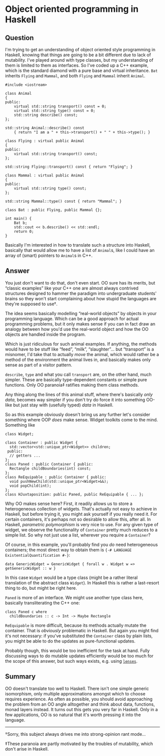 
# Object oriented programming in Haskell

## Question
        
I'm trying to get an understanding of object oriented style programming in Haskell, knowing that things are going to be a bit different due to lack of mutability. I've played around with type classes, but my understanding of them is limited to them as interfaces. So I've coded up a C++ example, which is the standard diamond with a pure base and virtual inheritance. `Bat` inherits `Flying` and `Mammal`, and both `Flying` and `Mammal` inherit `Animal`.

    #include <iostream>
    
    class Animal
    {
    public:
        virtual std::string transport() const = 0;
        virtual std::string type() const = 0;
        std::string describe() const;
    };
    
    std::string Animal::describe() const 
        { return "I am a " + this->transport() + " " + this->type(); }
    
    class Flying : virtual public Animal 
    {
    public:
        virtual std::string transport() const;
    };
    
    std::string Flying::transport() const { return "Flying"; }
    
    class Mammal : virtual public Animal 
    {
    public:
        virtual std::string type() const;
    };
    
    std::string Mammal::type() const { return "Mammal"; }
    
    class Bat : public Flying, public Mammal {};
    
    int main() {
        Bat b;
        std::cout << b.describe() << std::endl;
        return 0;
    }
    

Basically I'm interested in how to translate such a structure into Haskell, basically that would allow me to have a list of `Animal`s, like I could have an array of (smart) pointers to `Animal`s in C++.

## Answer
        
You just don't want to do that, don't even start. OO sure has its merits, but “classic examples” like your C++ one are almost always contrived structures designed to hammer the paradigm into undergraduate students' brains so they won't start complaining about how stupid the languages are they're supposed to use†.

The idea seems basically modelling “real-world objects” by objects in your programming language. Which can be a good approach for actual programming problems, but it only makes sense if you can in fact draw an analogy between how you'd use the real-world object and how the OO objects are handled inside the program.

Which is just ridiculous for such animal examples. If anything, the methods would have to be stuff like “feed”, “milk”, “slaughter”... but “transport” is a misnomer, I'd take that to actually _move_ the animal, which would rather be a method of the environment the animal lives in, and basically makes only sense as part of a visitor pattern.

`describe`, `type` and what you call `transport` are, on the other hand, much simpler. These are basically type-dependent constants or simple pure functions. Only OO paranoia‡ ratifies making them class methods.

Any thing along the lines of this animal stuff, where there's basically _only data_, becomes way simpler if you don't try do force it into something OO-like but just stay with (usefully typed) _data_ in Haskell.

So as this example obviously doesn't bring us any further let's consider something where OOP _does_ make sense. Widget toolkits come to the mind. Something like

    class Widget;
    
    class Container : public Widget {
      std::vector<std::unique_ptr<Widget>> children;
     public:
      // getters ...
    };
    class Paned : public Container { public:
      Rectangle childBoundaries(int) const;
    };
    class ReEquipable : public Container { public:
      void pushNewChild(std::unique_ptr<Widget>&&);
      void popChild(int);
    };
    class HJuxtaposition: public Paned, public ReEquipable { ... };
    

Why OO makes sense here? First, it readily allows us to store a heterogeneous collection of widgets. That's actually not easy to achieve in Haskell, but before trying it, you might ask yourself if you really need it. For certain containers, it's perhaps not so desirable to allow this, after all. In Haskell, _parametric polymorphism_ is very nice to use. For any given type of widget, we observe the functionality of `Container` pretty much reduces to a simple list. So why not just use a list, wherever you require a `Container`?

Of course, in this example, you'll probably find you _do_ need heterogeneous containers; the most direct way to obtain them is `{-# LANGUAGE ExistentialQuantification #-}`:

    data GenericWidget = GenericWidget { forall w . Widget w => getGenericWidget :: w }
    

In this case `Widget` would be a type class (might be a rather literal translation of the abstract class `Widget`). In Haskell this is rather a last-resort thing to do, but might be right here.

`Paned` is more of an interface. We might use another type class here, basically transliterating the C++ one:

    class Paned c where
      childBoundaries :: c -> Int -> Maybe Rectangle
    

`ReEquipable` is more difficult, because its methods actually mutate the container. That is _obviously_ problematic in Haskell. But again you might find it's not necessary: if you've substituted the `Container` class by plain lists, you might be able to do the updates as pure-functional updates.

Probably though, this would be too inefficient for the task at hand. Fully discussing ways to do mutable updates efficiently would be too much for the scope of this answer, but such ways exists, e.g. using [`lenses`](http://hackage.haskell.org/package/lens).

Summary
-------

OO doesn't translate too well to Haskell. There isn't one simple generic isomorphism, only multiple approximations amongst which to choose requires experience. As often as possible, you should avoid approaching the problem from an OO angle alltogether and think about data, functions, monad layers instead. It turns out this gets you very far in Haskell. Only in a few applications, OO is so natural that it's worth pressing it into the language.

* * *

†Sorry, this subject always drives me into strong-opinion rant mode...

‡These paranoia are partly motivated by the troubles of mutability, which don't arise in Haskell.
